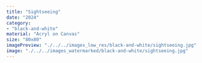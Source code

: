 ```yaml
---
title: "Sightseeing"
date: "2024"
category: 
- "black-and-white"
material: "Acryl on Canvas"
size: "80x80"
imagePreview: "./../../images_low_res/black-and-white/sightseeing.jpg"
image: "./../../images_watermarked/black-and-white/sightseeing.jpg"
---
```


